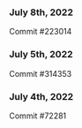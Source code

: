 ### July 8th, 2022

Commit #223014

### July 5th, 2022

Commit #314353


### July 4th, 2022

Commit #72281

